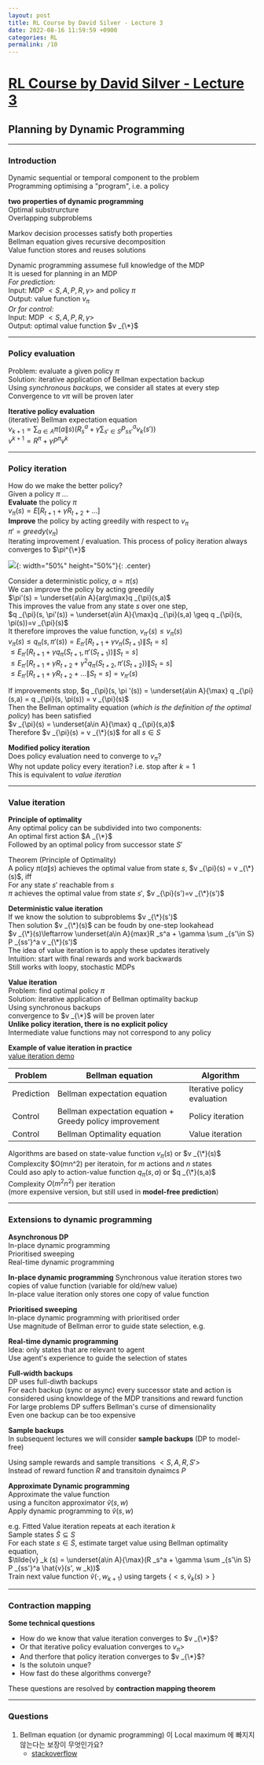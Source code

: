 ```yaml
---
layout: post
title: RL Course by David Silver - Lecture 3
date: 2022-08-16 11:59:59 +0900
categories: RL
permalink: /10
---
```


# [RL Course by David Silver - Lecture 3](https://www.youtube.com/watch?v=Nd1-UUMVfz4&list=PLqYmG7hTraZDM-OYHWgPebj2MfCFzFObQ&index=3&t=2s)


## Planning by Dynamic Programming

---

### Introduction

Dynamic sequential or temporal component to the problem <br>
Programming optimising a "program", i.e. a policy <br>

**two properties of dynamic programming**<br>
Optimal substrurcture <br>
Overlapping subproblems <br>

Markov decision processes satisfy both properties <br>
Bellman equation gives recursive decomposition <br>
Value function stores and reuses solutions <br>

Dynamic programming assumese full knowledge of the MDP <br>
It is uesed for planning in an MDP <br>
*For prediction:* <br>
Input: MDP $<S,A,P,R,\gamma>$ and policy $\pi$ <br>
Output: value function $v _{\pi}$ <br>
*Or for control:* <br>
Input: MDP $<S,A,P,R,\gamma>$ <br>
Output: optimal value function $v _{\*}$ <br>

---

### Policy evaluation

Problem: evaluate a given policy $\pi$ <br>
Solution: iterative application of Bellman expectation backup <br>
Using *synchronous backups*, we consider all states at every step <br>
Convergence to $v\pi$ will be proven later <br>

**Iterative policy evaluation** <br>
(iterative) Bellman expectation equation <br>
$v _{k+1} = \sum _{a\in A} \pi(a \|s) (R _s^a + \gamma \sum _{s'\in S} P _{ss'}^a v _k(s'))$ <br>
$v^{k+1} = R^{\pi} +\gamma P^{\pi} v^k$ <br>

---

### Policy iteration

How do we make the better policy? <br>
Given a policy $\pi$ ... <br>
**Evaluate** the policy $\pi$ <br>
$v _{\pi} (s) = E[R _{t+1} + \gamma R _{t+2} + \dots]$ <br>
**Improve** the policy by acting greedily with respect to $v _{\pi}$ <br>
$\pi' = greedy(v _{\pi})$ <br>
Iterating improvement / evaluation. This process of policy iteration always converges to $\pi^{\*}$ <br>

![](/public/img/2022-08-16-RL%20Course%20by%20David%20Silver%20-%20Lecture%203/1.jpg){: width="50%" height="50%"}{: .center}

Consider a deterministic policy, $a=\pi(s)$ <br>
We can improve the policy by acting greedily <br>
$\pi'(s) = \underset{a\in A}{arg\max}q _{\pi}(s,a)$ <br>
This improves the value from any state $s$ over one step, <br>
$q _{\pi}(s, \pi'(s)) = \underset{a\in A}{\max}q _{\pi}(s,a) \geq q _{\pi}(s, \pi(s))=v _{\pi}(s)$ <br>
It therefore improves the value function, $v _{\pi'}(s)\leq v _{\pi}(s)$ <br>
$v _{\pi}(s) \leq q _{\pi}(s,\pi'(s))=E _{\pi '}[R _{t+1}+\gamma v _{\pi}(S _{t+1}) \| S _t = s]$ <br>
$\leq E _{\pi'}[R _{t+1} + \gamma q _{\pi}(S _{t+1}, \pi ' (S _{t+1})) \| S _t = s]$ <br>
$\leq E _{\pi '}[R _{t+1} + \gamma R _{t+2} + \gamma^2 q _{\pi}(S _{t+2}, \pi ' (S _{t+2})) \| S _t = s]$ <br>
$\leq E _{\pi '}[R _{t+1} + \gamma R _{t+2} + \dots \| S _t = s] = v _{\pi '} (s)$ <br>

If improvements stop,
$q _{\pi}(s, \pi '(s)) = \underset{a\in A}{\max} q _{\pi} (s,a) = q _{\pi}(s, \pi(s)) = v _{\pi}(s)$ <br>
Then the Bellman optimality equation (*which is the definition of the optimal policy*) has been satisfied <br>
$v _{\pi}(s) = \underset{a\in A}{\max} q _{\pi}(s,a)$ <br>
Therefore $v _{\pi}(s) = v _{\*}(s)$ for all $s\in S$ <br>

**Modified policy iteration** <br>
Does policy evaluation need to converge to $v _{\pi}$? <br>
Why not update policy every iteration? i.e. stop after $k=1$ <br>
This is equivalent to *value iteration* <br>

---

### Value iteration

**Principle of optimality** <br>
Any optimal policy can be subdivided into two components: <br>
An optimal first action $A _{\*}$ <br>
Followed by an optimal policy from successor state $S'$ <br>

Theorem (Principle of Optimality) <br>
A policy $\pi(a\|s)$ achieves the optimal value from state $s$, $v _{\pi}(s) = v _{\*}(s)$, iff <br>
For any state $s'$ reachable from $s$ <br>
$\pi$ achieves the optimal value from state $s'$, $v _{\pi}(s')=v _{\*}(s')$ <br>

**Deterministic value iteration** <br>
If we know the solution to subproblems $v _{\*}(s')$ <br>
Then solution $v _{\*}(s)$ can be foudn by one-step lookahead <br>
$v _{\*}(s)\leftarrow \underset{a\in A}{max}R _s^a + \gamma \sum _{s'\in S} P _{ss'}^a v _{\*}(s')$ <br>
The idea of value iteration is to apply these updates iteratively <br>
Intuition: start with final rewards and work backwards <br>
Still works with loopy, stochastic MDPs <br>

**Value iteration** <br>
Problem: find optimal policy $\pi$ <br>
Solution: iterative application of Bellman optimality backup <br>
Using synchronous backups <br>
convergence to $v _{\*}$ will be proven later <br>
**Unlike policy iteration, there is no explicit policy** <br>
Intermediate value functions may not correspond to any policy <br>

**Example of value iteration in practice** <br>
[value iteration demo](http://www.cs.ubc.ca/~poole/demos/mdp/vi.html) <br>

Problem | Bellman equation | Algorithm
--|--|--
Prediction | Bellman expectation equation | Iterative policy evaluation
Control | Bellman expectation equation + Greedy policy improvement | Policy iteration
Control | Bellman Optimality equation | Value iteration

Algorithms are based on state-value function $v _{\pi}(s)$ or $v _{\*}(s)$<br>
Complexcity $O(mn^2) per iteratoin, for $m$ actions and $n$ states <br>
Could aso aply to action-value function $q _{\pi}(s,a)$ or $q _{\*}(s,a)$ <br>
Complexity $O(m^2 n^2)$ per iteration <br>
(more expensive version, but still used in **model-free prediction**) <br>

---

### Extensions to dynamic programming

**Asynchronous DP** <br>
In-place dynamic programming <br>
Prioritised sweeping <br>
Real-time dynamic programming <br>

**In-place dynamic programming**
Synchronous value iteration stores two copies of value function (variable for old/new value) <br>
In-place value iteration only stores one copy of value function <br>

**Prioritised sweeping** <br>
In-place dynamic programming with prioritised order <br>
Use magnitude of Bellman error to guide state selection, e.g. <br>

**Real-time dynamic programming** <br>
Idea: only states that are relevant to agent <br>
Use agent's experience to guide the selection of states <br>

**Full-width backups** <br>
DP uses full-diwth backups <br>
For each backup (sync or async) every successor state and action is considered using knowldege of the MDP transitions and reward function <br>
For large problems DP suffers Bellman's curse of dimensionality <br>
Even one backup can be too expensive

**Sample backups** <br>
In subsequent lectures we will consider **sample backups** (DP to model-free)<br>

Using sample rewards and sample transitions $<S,A,R,S'>$ <br>
Instead of reward function $R$ and transitoin dynaimcs $P$ <br>

**Approximate Dynamic programming** <br>
Approximate the value function <br>
using a funciton approximator $\hat{v}(s,w)$ <br>
Apply dynamic programming to $\hat{v}(s,w)$ <br>

e.g. Fitted Value iteration repeats at each iteration $k$ <br>
Sample states $\tilde{S}\subseteq S$ <br>
For each state $s\in \tilde{S}$, estimate target value using Bellman optimality equation, <br>
$\tilde{v} _k (s) = \underset{a\in A}{\max}(R _s^a + \gamma \sum _{s'\in S} P _{ss'}^a \hat{v}(s', w _k))$ <br>
Train next value function $\hat{v}(\cdot, w _{k+1})$ using targets $\{<s, \tilde{v} _k (s)>\}$ <br>

---

### Contraction mapping

**Some technical questions** <br>
* How do we know that value iteration converges to $v _{\*}$?
* Or that iterative policy evaluation converges to $v _{\pi}>$
* And therfore that policy iteration converges to $v _{\*}$?
* Is the solutoin unque?
* How fast do these algorithms converge? <br>
  
These questions are resolved by **contraction mapping theorem**



---

### Questions

1. Bellman equation (or dynamic programming) 이 Local maximum 에 빠지지 않는다는 보장이 무엇인가요? <br>
   - [stackoverflow](https://stackoverflow.com/questions/20388453/global-minima-and-dynamic-programming) <br>



